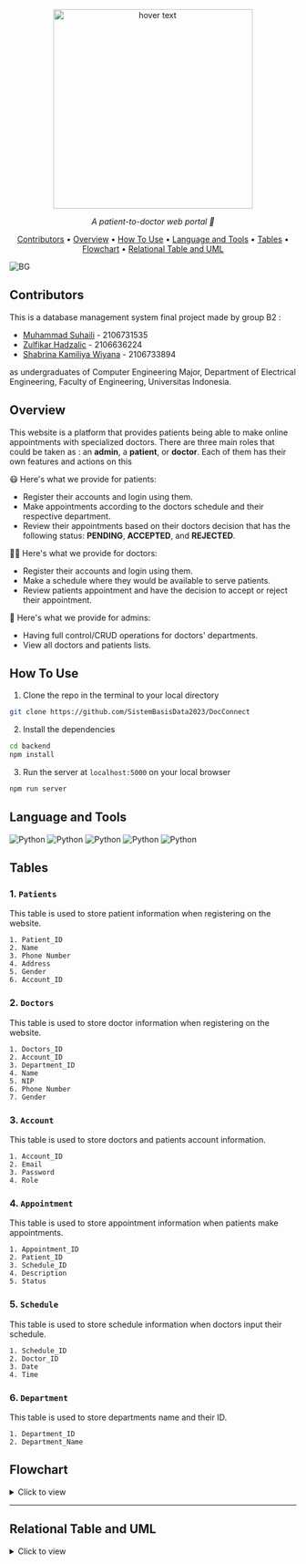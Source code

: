 <p align="center">
  <img src="https://github.com/SistemBasisData2023/DocConnect/assets/88538229/cd72c456-0243-4048-8685-c45e557eb29a" width="350" title="hover text">

</p>

<p align="center">
  <i align="center">A patient-to-doctor web portal 💉</i>
</p>

<p align ="center">
  <a href="#contributors">Contributors</a> •
  <a href="#overview">Overview</a> •
  <a href="#how-to-use">How To Use</a> •
  <a href="#language-and-tools">Language and Tools</a> •
  <a href="#tables">Tables</a> •
  <a href="#flowchart">Flowchart</a> •
  <a href="#relational-table-and-uml">Relational Table and UML</a> 
</p>

![BG](https://github.com/SistemBasisData2023/DocConnect/assets/88538229/1badd467-b4cf-43c3-abf8-0eff6c688cb4)

## Contributors
This is a database management system final project made by group B2  :

- [Muhammad Suhaili](https://github.com/aleeein) - 2106731535
- [Zulfikar Hadzalic](https://github.com/ZulfikarHadzalic) - 2106636224
- [Shabrina Kamiliya Wiyana](https://github.com/skamiliya) - 2106733894 

as undergraduates of Computer Engineering Major, Department of Electrical Engineering, Faculty of Engineering, Universitas Indonesia.

## Overview
This website is a platform that provides patients being able to make online appointments with specialized doctors. There are three main roles that could be taken as : an **admin**, a **patient**, or **doctor**. Each of them has their own features and actions on this 

😷 Here's what we provide for patients:

- Register their accounts and login using them.
- Make appointments according to the doctors schedule and their respective department.
- Review their appointments based on their doctors decision that has the following status: **PENDING**, **ACCEPTED**, and **REJECTED**.

👨‍⚕️ Here's what we provide for doctors:

- Register their accounts and login using them.
- Make a schedule where they would be available to serve patients.
- Review patients appointment and have the decision to accept or reject their appointment.

🏥 Here's what we provide for admins:

- Having full control/CRUD operations for doctors' departments.
- View all doctors and patients lists.

## How To Use

1. Clone the repo in the terminal to your local directory 
```sh
git clone https://github.com/SistemBasisData2023/DocConnect
```
2. Install the dependencies
```sh
cd backend
npm install
```
3. Run the server at ```localhost:5000``` on your local browser
```sh
npm run server
```

## Language and Tools

<p float = "left">
<img alt="Python" src="https://img.shields.io/badge/-JavaScript-F7DF1E?style=flat-square&logo=javascript&logoColor=black">
<img alt="Python" src="https://img.shields.io/badge/express.js-%23404d59.svg?style=flat-square&logo=express&logoColor=%2361DAFB">
<img alt="Python" src="https://img.shields.io/badge/html5-%23E34F26.svg?style=flat-square&logo=html5&logoColor=white" />
<img alt="Python" src="https://img.shields.io/badge/postgres-%23316192.svg?style=flat-square&logo=postgresql&logoColor=white" />
<img alt="Python" src="https://img.shields.io/badge/tailwindcss-%2338B2AC.svg?style=flat-square&logo=tailwind-css&logoColor=white" />
</p>

## Tables

### 1.  ```Patients```
This table is used to store patient information when registering on the website.
```
1. Patient_ID
2. Name
3. Phone Number
4. Address
5. Gender
6. Account_ID
```

### 2.  ```Doctors```
This table is used to store doctor information when registering on the website.
```
1. Doctors_ID
2. Account_ID
3. Department_ID
4. Name
5. NIP
6. Phone Number
7. Gender
```

### 3.  ```Account```
This table is used to store doctors and patients account information. 
```
1. Account_ID
2. Email
3. Password
4. Role
```

### 4.  ```Appointment```
This table is used to store appointment information when patients make appointments.
```
1. Appointment_ID
2. Patient_ID
3. Schedule_ID
4. Description
5. Status
```

### 5.  ```Schedule```
This table is used to store schedule information when doctors input their schedule.
```
1. Schedule_ID
2. Doctor_ID
3. Date
4. Time
```

### 6.  ```Department```
This table is used to store departments name and their ID.
```
1. Department_ID
2. Department_Name
```

## Flowchart
<details>
  <summary>Click to view </summary>

```Flowchart```

<img width="7068" alt="Flowchart" src="https://github.com/SistemBasisData2023/DocConnect/assets/88538229/8515ba4f-832a-41f9-888c-dbf5d0ce1478">

</details>

---

## Relational Table and UML

<details>
  <summary>Click to view</summary>

  ```UML```

  ![drawSQL-roughview-export-2023-06-07](https://github.com/SistemBasisData2023/DocConnect/assets/88538229/d02dbab3-569f-4ed6-ae0c-361553709e71)

 ```Relational Table```

  ![Figma Design](https://github.com/skamiliya/DocConnect/blob/1dbc3dbe07003a58df283410ed17c8b5574a0a75/ERD.png) 
</details>







